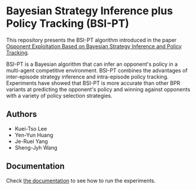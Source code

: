 # Bayesian Strategy Inference plus Policy Tracking (BSI-PT)

This repository presents the BSI-PT algorithm introduced in the paper [Opponent Exploitation Based on Bayesian Strategy Inference and Policy Tracking](https://ieeexplore.ieee.org/document/10148618).

BSI-PT is a Bayesian algorithm that can infer an opponent's policy in a multi-agent competitive environment. BSI-PT combines the advantages of inter-episode strategy inference and intra-episode policy tracking. Experiments have showed that BSI-PT is more accurate than other BPR variants at predicting the opponent's policy and winning against opponents with a variety of policy selection strategies.

## Authors
- Kuei-Tso Lee
- Yen-Yun Huang
- Je-Ruei Yang
- Sheng-Jyh Wang

## Documentation

Check [the documentation](https://jerry871002.github.io/bayesian-strategy-inference/) to see how to run the experiments.
